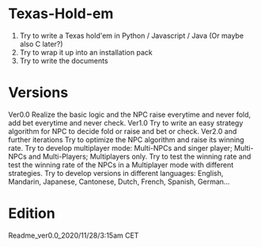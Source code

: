 # Texas-Hold-em
  1. Try to write a Texas hold'em in Python / Javascript / Java (Or maybe also C later?)
  2. Try to wrap it up into an installation pack
  3. Try to write the documents
# Versions
  Ver0.0
   Realize the basic logic and the NPC raise everytime and never fold, add bet everytime and never check. 
  Ver1.0
   Try to write an easy strategy algorithm for NPC to decide fold or raise and bet or check. 
  Ver2.0 and further iterations
   Try to optimize the NPC algorithm and raise its winning rate. 
   Try to develop multiplayer mode: Multi-NPCs and singer player; Multi-NPCs and Multi-Players; Multiplayers only. 
   Try to test the winning rate and test the winning rate of the NPCs in a Multiplayer mode with different strategies. 
   Try to develop versions in different languages: English, Mandarin, Japanese, Cantonese, Dutch, French, Spanish, German...

  # Edition
  Readme_ver0.0_2020/11/28/3:15am CET
